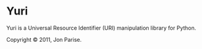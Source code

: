 # Yuri

Yuri is a Universal Resource Identifier (URI) manipulation library for Python.

Copyright &copy; 2011, Jon Parise.
